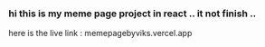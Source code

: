 ### hi this is my meme page project in react .. it not finish .. 

here is the live link : memepagebyviks.vercel.app 
